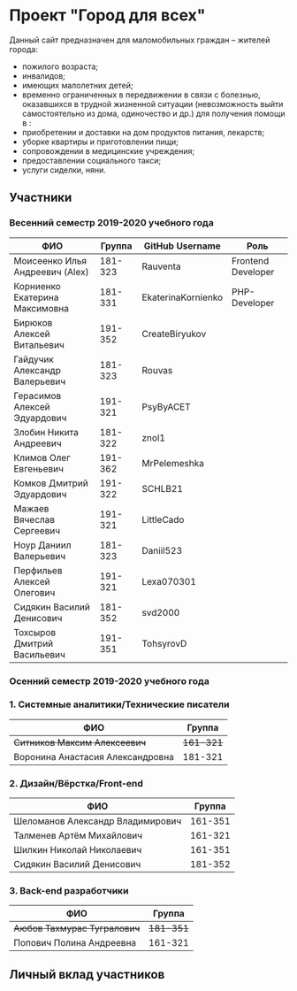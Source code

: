 # Проект "Город для всех"

Данный сайт предназначен для маломобильных граждан – жителей города: 
- пожилого возраста;
- инвалидов;
- имеющих малолетних детей;
- временно ограниченных в передвижении в связи с болезнью,
оказавшихся в трудной жизненной ситуации (невозможность выйти самостоятельно из дома, одиночество и др.) для  получения помощи в :
 - приобретении и доставки на дом продуктов питания, лекарств; 
-  уборке квартиры и приготовлении пищи;
- сопровождении в медицинские учреждения;
- предоставлении социального такси;
- услуги сиделки, няни.


## Участники 

### Весенний семестр 2019-2020 учебного года

| ФИО  | Группа | GitHub Username | Роль |
|---|---|---|---|
| Моисеенко Илья Андреевич (Alex)  | 181-323 | Rauventa | Frontend Developer |
| Корниенко Екатерина Максимовна  | 181-331 | EkaterinaKornienko | PHP-Developer |
|  Бирюков Алексей Витальевич  | 191-352 | CreateBiryukov |  |
| Гайдучик Александр Валерьевич  | 181-323 | Rouvas |  |
| Герасимов Алексей Эдуардович  | 191-321 | PsyByACET |  |
| Злобин Никита Андреевич  | 181-322 | znol1 |  |
| Климов Олег Евгеньевич | 191-362 | MrPelemeshka |  |
| Комков Дмитрий Эдуардович  | 191-322 | SCHLB21 |  |
| Мажаев Вячеслав Сергеевич  | 191-321 | LittleCado |  |
| Ноур Даниил Валерьевич | 181-323 | Daniil523 |  |
| Перфильев Алексей Олегович  | 191-321 | Lexa070301 |  |
| Сидякин Василий Денисович  | 181-352 | svd2000 |  |
| Тохсыров Дмитрий Васильевич   | 191-351 | TohsyrovD |  |



### Осенний семестр 2019-2020 учебного года

### 1. Системные аналитики/Технические писатели

| ФИО  | Группа  |
|---|---|
| ~~Ситников Максим Алексеевич~~        | ~~161-321~~ |
| Воронина Анастасия Александровна  | 181-321 |

### 2. Дизайн/Вёрстка/Front-end

| ФИО  | Группа  |
|---|---|
| Шеломанов Александр Владимирович  | 161-351 |
| Талменев Артём Михайлович         | 161-321 |
| Шилкин Николай Николаевич         | 161-351 |
| Сидякин Василий Денисович         | 181-352 |

### 3. Back-end разработчики

| ФИО  | Группа  |
|---|---|
| ~~Аюбов Тахмурас Тугралович~~         | ~~181-351~~ |
| Попович Полина Андреевна          | 161-321 |


## Личный вклад участников


